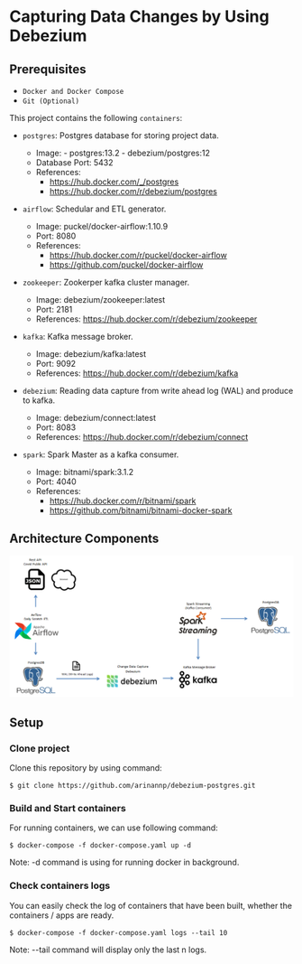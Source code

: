 # Capturing Data Changes by Using Debezium

## Prerequisites
* `Docker and Docker Compose`
* `Git (Optional)`

This project contains the following `containers`:

* `postgres`: Postgres database for storing project data.
    * Image: - postgres:13.2
             - debezium/postgres:12
    * Database Port: 5432
    * References: 
        * https://hub.docker.com/_/postgres
        * https://hub.docker.com/r/debezium/postgres

* `airflow`: Schedular and ETL generator.
    * Image: puckel/docker-airflow:1.10.9
    * Port: 8080
    * References: 
        * https://hub.docker.com/r/puckel/docker-airflow
        * https://github.com/puckel/docker-airflow
        
* `zookeeper`: Zookerper kafka cluster manager.
    * Image: debezium/zookeeper:latest
    * Port: 2181
    * References: https://hub.docker.com/r/debezium/zookeeper

* `kafka`: Kafka message broker.
    * Image: debezium/kafka:latest
    * Port: 9092
    * References: https://hub.docker.com/r/debezium/kafka

* `debezium`: Reading data capture from write ahead log (WAL) and produce to kafka.
    * Image: debezium/connect:latest
    * Port: 8083
    * References: https://hub.docker.com/r/debezium/connect

* `spark`: Spark Master as a kafka consumer.
    * Image: bitnami/spark:3.1.2
    * Port: 4040
    * References: 
        * https://hub.docker.com/r/bitnami/spark 
        * https://github.com/bitnami/bitnami-docker-spark        


## Architecture Components
![](./images/project-architecture.png "CDC Debezium Architecture")


## Setup
### Clone project
Clone this repository by using command:

    $ git clone https://github.com/arinannp/debezium-postgres.git

### Build and Start containers
For running containers, we can use following command:
        
    $ docker-compose -f docker-compose.yaml up -d

Note: -d command is using for running docker in background.

### Check containers logs
You can easily check the log of containers that have been built, whether the containers / apps are ready.
        
    $ docker-compose -f docker-compose.yaml logs --tail 10

Note: --tail command will display only the last n logs.